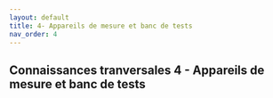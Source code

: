 ```yaml
---
layout: default
title: 4- Appareils de mesure et banc de tests
nav_order: 4
---
```


## Connaissances tranversales 4 - Appareils de mesure et banc de tests
